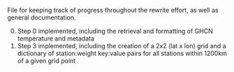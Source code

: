 File for keeping track of progress throughout the rewrite effort, as well as general documentation.

0. Step 0 implemented, including the retrieval and formatting of GHCN temperature and metadata
1. Step 3 implemented, including the creation of a 2x2 (lat x lon) grid and a dictionary of station:weight key:value pairs for all stations within 1200km of a given grid point